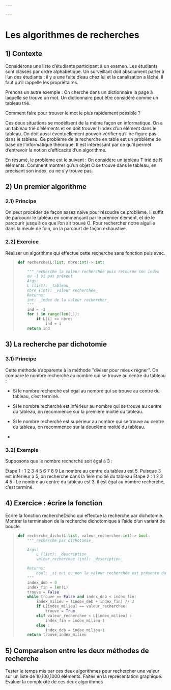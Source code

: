 ```yaml
---

---
```


# Les algorithmes de recherches

## 1) Contexte

Considérons une liste d’étudiants participant à un examen. Les étudiants sont classés par ordre alphabétique. Un surveillant doit absolument parler à l’un des étudiants : il y a une fuite d’eau chez lui et la canalisation a lâché. Il faut qu’il rappelle les propriétaires.

Prenons un autre exemple : On cherche dans un dictionnaire la page à laquelle se trouve un mot. Un dictionnaire peut être considéré comme un tableau trié.

Comment faire pour trouver le mot le plus rapidement possible ?

Ces deux situations se modélisent de la même façon en informatique. On a un tableau trié d’éléments et on doit trouver l’index d’un élément dans le tableau. On doit aussi éventuellement pouvoir vérifier qu’il ne figure pas dans le tableau. Ce problème de la recherche en table est un problème de base de l’informatique théorique. Il est intéressant par ce qu’il permet d’entrevoir la notion d’efficacité d’un algorithme. 

En résumé, le problème est le suivant :
On considère un tableau T trié de N éléments. Comment montrer qu’un objet O se trouve dans le tableau, en précisant son index, ou ne s’y trouve pas.

## 2) Un premier algorithme

### 2.1) Principe

On peut procéder de façon assez naïve pour résoudre ce problème. Il suffit de parcourir le tableau en commençant par le premier élément, et de le parcourir jusqu’à ce que l’on ait trouvé O. Pour rechercher notre aiguille dans la meule de foin, on la parcourt de façon exhaustive.

### 2.2) Exercice

Réaliser un algorithme qui effectue cette recherche sans fonction puis avec.

> ```python
> def recherche(L:list, nbre:int)-> int:
> 
>     """_recherche la valeur recherchée puis retourne son index
>     ou -1 si pas présent
>     Args:
>     L (list): _tableau_
>     nbre (int): _valeur recherchée_
>     Returns:
>     int: _index de la valeur rechercher_
>     """
>     ind = -1
>     for i in range(len(L)):
>         if L[i] == nbre:
>             ind = i
>     return ind
> ```

## 3) La recherche par dichotomie

### 3.1) Principe

Cette méthode s’apparente à la méthode "diviser pour mieux régner". On compare le nombre recherché au nombre qui se trouve au centre du tableau :

- Si le nombre recherché est égal au nombre qui se trouve au centre du tableau, c’est terminé.

- Si le nombre recherché est inférieur au nombre qui se trouve au centre du tableau, on recommence sur la première moitié du tableau.

- Si le nombre recherché est supérieur au nombre qui se trouve au centre du tableau, on recommence sur la deuxième moitié du tableau.

- 

### 3.2) Exemple

Supposons que le nombre recherché soit égal à 3 :

  Étape 1 : 1 2 3 4 5 6 7 8 9
  Le nombre au centre du tableau est 5. Puisque 3 est inférieur à 5, on recherche dans la 1ère moitié du tableau
  Étape 2 : 1 2 3 4 5 :
  Le nombre au centre du tableau est 3, il est égal au nombre recherché, c’est terminé.

## 4) Exercice : écrire la fonction

Écrire la fonction rechercheDicho qui effectue la recherche par dichotomie. Montrer la terminaison de la recherche dichotomique à l’aide d’un variant de boucle.



> ```python
> def recherche_dicho(L:list, valeur_recherchee:int)-> bool:
>     """_recherche par dichotomie_
> 
>     Args:
>         L (list): _description_
>         valeur_recherchee (int): _description_
> 
>     Returns:
>         bool: _si oui ou non la valeur recherchée est présente dans la liste L_
>     """
>     index_deb = 0
>     index_fin = len(L)
>     trouve = False
>     while trouve == False and index_deb < index_fin:
>         index_milieu = (index_deb + index_fin) // 2 
>         if L[index_milieu] == valeur_recherchee:
>             trouve = True
>         elif valeur_recherchee < L[index_milieu] :
>             index_fin = index_milieu-1
>         else :
>             index_deb = index_milieu+1
>     return trouve,index_milieu
> ```



## 5) Comparaison entre les deux méthodes de recherche

Tester le temps mis par ces deux algorithmes pour rechercher une valeur sur un liste de 10,100,1000 éléments. Faites en la représentation graphique. Évaluer la complexité de ces deux algorithmes
